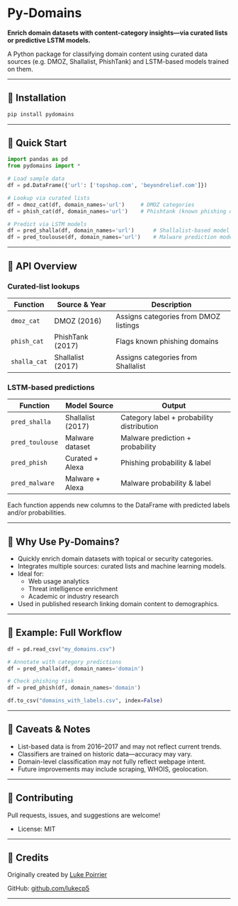 # Py‑Domains

**Enrich domain datasets with content-category insights—via curated lists or predictive LSTM models.**

A Python package for classifying domain content using curated data sources (e.g. DMOZ, Shallalist, PhishTank) and LSTM-based models trained on them.

---

## 🔹 Installation

```bash
pip install pydomains
```

---

## 🔹 Quick Start

```python
import pandas as pd
from pydomains import *

# Load sample data
df = pd.DataFrame({'url': ['topshop.com', 'beyondrelief.com']})

# Lookup via curated lists
df = dmoz_cat(df, domain_names='url')     # DMOZ categories
df = phish_cat(df, domain_names='url')    # Phishtank (known phishing domains)

# Predict via LSTM models
df = pred_shalla(df, domain_names='url')      # Shallalist-based model
df = pred_toulouse(df, domain_names='url')    # Malware prediction model
```

---

## 🔹 API Overview

### Curated‑list lookups

| Function       | Source & Year       | Description                              |
|----------------|----------------------|------------------------------------------|
| `dmoz_cat`     | DMOZ (2016)          | Assigns categories from DMOZ listings    |
| `phish_cat`    | PhishTank (2017)     | Flags known phishing domains             |
| `shalla_cat`   | Shallalist (2017)    | Assigns categories from Shallalist       |

### LSTM‑based predictions

| Function         | Model Source         | Output                                      |
|------------------|----------------------|---------------------------------------------|
| `pred_shalla`    | Shallalist (2017)    | Category label + probability distribution   |
| `pred_toulouse`  | Malware dataset      | Malware prediction + probability            |
| `pred_phish`     | Curated + Alexa      | Phishing probability & label                |
| `pred_malware`   | Malware + Alexa      | Malware probability & label                 |

Each function appends new columns to the DataFrame with predicted labels and/or probabilities.

---

## 🔹 Why Use Py‑Domains?

- Quickly enrich domain datasets with topical or security categories.
- Integrates multiple sources: curated lists and machine learning models.
- Ideal for:
  - Web usage analytics
  - Threat intelligence enrichment
  - Academic or industry research
- Used in published research linking domain content to demographics.

---

## 🔹 Example: Full Workflow

```python
df = pd.read_csv("my_domains.csv")

# Annotate with category predictions
df = pred_shalla(df, domain_names='domain')

# Check phishing risk
df = pred_phish(df, domain_names='domain')

df.to_csv("domains_with_labels.csv", index=False)
```

---

## 🔹 Caveats & Notes

- List-based data is from 2016–2017 and may not reflect current trends.
- Classifiers are trained on historic data—accuracy may vary.
- Domain-level classification may not fully reflect webpage intent.
- Future improvements may include scraping, WHOIS, geolocation.

---

## 🔹 Contributing

Pull requests, issues, and suggestions are welcome!

- License: MIT

---

## 🔹 Credits

Originally created by [Luke Poirrier](https://github.com/lukecp5)

GitHub: [github.com/lukecp5](https://github.com/lukecp5)

---
